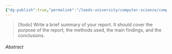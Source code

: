 ```yaml
---
{"dg-publish":true,"permalink":"/leeds-university/computer-science/compulsory-modules/professional-computing/cw-2-technical-report/cw-2-1-abstract/"}
---
```


>[!todo] 
>Write a brief summary of your report. It should cover the purpose of the report, the methods used, the main findings, and the conclusions.
###### Abstract

